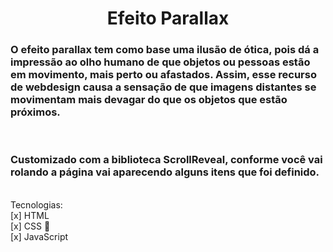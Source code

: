 <h1 align="center">Efeito Parallax</h1>

### O efeito parallax tem como base uma ilusão de ótica, pois dá a impressão ao olho humano de que objetos ou pessoas estão em movimento, mais perto ou afastados. Assim, esse recurso de webdesign causa a sensação de que imagens distantes se movimentam mais devagar do que os objetos que estão próximos.

<br>

### Customizado com a biblioteca ScrollReveal, conforme você vai rolando a página vai aparecendo alguns itens que foi definido.

<br>
Tecnologias:<br>
[x] HTML<br>
[x] CSS 🎨<br>
[x] JavaScript <br>
